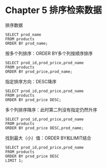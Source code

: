 # Chapter 5 排序检索数据

排序数据

```mysql
SELECT prod_name
FROM products
ORDER BY prod_name;
```

按多个列排序：ORDER BY多个列按顺序排序

```mysql
SELECT prod_id,prod_price,prod_name
FROM products
ORDER BY prod_price,prod_name;
```

指定排序方向：DESC降序

```mysql
SELECT prod_id,prod_price,prod_name
FROM products
ORDER BY prod_price DESC;
```

多个列排序降序：此时第二列没有指定仍然升序

```mysql
SELECT prod_id,prod_price,prod_name
FROM products
ORDER BY prod_price DESC,prod_name;
```

找到最大（小）值：ORDER BY和LIMIT结合

```mysql
SELECT prod_id,prod_price,prod_name
FROM products
ORDER BY prod_price DESC
LIMIT 1;
```



